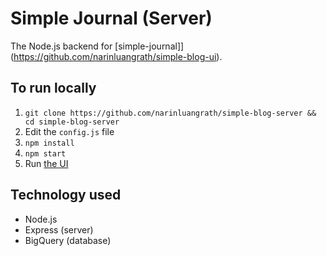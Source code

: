 # Simple Journal (Server)

The Node.js backend for [simple-journal]](https://github.com/narinluangrath/simple-blog-ui).  

## To run locally

1. `git clone https://github.com/narinluangrath/simple-blog-server && cd simple-blog-server`
2. Edit the `config.js` file
3. `npm install`
4. `npm start`
5. Run [the UI](https://github.com/narinluangrath/simple-blog-ui)

## Technology used

- Node.js
- Express (server)
- BigQuery (database)
 